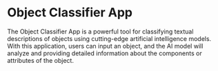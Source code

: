 # Object Classifier App

The Object Classifier App is a powerful tool for classifying textual descriptions of objects using cutting-edge artificial intelligence models. With this application, users can input an object, and the AI model will analyze and providing detailed information about the components or attributes of the object.

